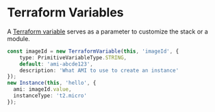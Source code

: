 # Terraform Variables

A [Terraform variable](https://www.terraform.io/docs/configuration/variables.html) serves as a parameter to customize the stack or a module.

```typescript
const imageId = new TerraformVariable(this, 'imageId', {
    type: PrimitiveVariableType.STRING,
    default: 'ami-abcde123',
    description: 'What AMI to use to create an instance'
});
new Instance(this, 'hello', {
  ami: imageId.value,
  instanceType: 't2.micro'
});
```